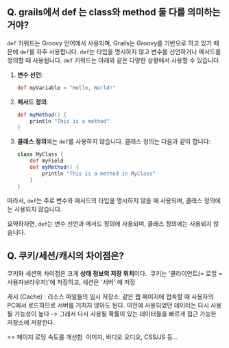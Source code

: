 ## Q. grails에서 def 는 class와 method 둘 다를 의미하는거야?

`def` 키워드는 Groovy 언어에서 사용되며, Grails는 Groovy를 기반으로 하고 있기 때문에 `def`를 자주 사용합니다. `def`는 타입을 명시하지 않고 변수를 선언하거나 메서드를 정의할 때 사용됩니다. `def` 키워드는 아래와 같은 다양한 상황에서 사용할 수 있습니다.

1. **변수 선언**:
    ```groovy
    def myVariable = "Hello, World!"
    ```

2. **메서드 정의**:
    ```groovy
    def myMethod() {
        println "This is a method"
    }
    ```

3. **클래스 정의**에는 `def`를 사용하지 않습니다. 클래스 정의는 다음과 같이 합니다:
    ```groovy
    class MyClass {
        def myField
        def myMethod() {
            println "This is a method in MyClass"
        }
    }
    ```

따라서, `def`는 주로 변수와 메서드의 타입을 명시하지 않을 때 사용되며, 클래스 정의에는 사용되지 않습니다.

요약하자면, `def`는 변수 선언과 메서드 정의에 사용되며, 클래스 정의에는 사용되지 않습니다.



## Q. 쿠키/세션/캐시의 차이점은?

쿠키와 세션의 차이점은 크게 **상태 정보의 저장 위치**이다. 
쿠키는 '클라이언트(= 로컬 = 사용자브라우저)'에 저장하고, 세션은 '서버' 에 저장

캐시 (Cache) : 
리소스 파일들의 임시 저장소. 같은 웹 페이지에 접속할 때 사용자의 PC에서 로드하므로 서버를 거치지 않아도 된다.
이전에 사용되었던 데이터는 다시 사용될 가능성이 높다 -> 그래서 다시 사용될 확률이 있는 데이터들을 빠르게 접근 가능한 저장소에 저장한다.

=> 페이지 로딩 속도를 개선함 
이미지, 비디오 오디오, CSS/JS 등...


